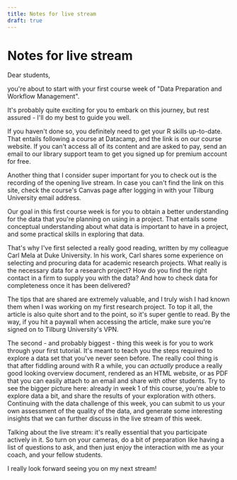 ```yaml
---
title: Notes for live stream
draft: true
---
```


# Notes for live stream

Dear students,

you're about to start with your first course week of "Data Preparation and Workflow Management".

It's probably quite exciting for you to embark on this journey, but rest assured - I'll do my best to guide you well.

If you haven't done so, you definitely need to get your R skills up-to-date. That entails following a course at Datacamp, and the link is on our course website. If you can't access all of its content and are asked to pay, send an email to our library support team to get you signed up for premium account for free.

Another thing that I consider super important for you to check out is the recording of the opening live stream. In case you can't find the link on this site, check the course's Canvas page after logging in with your Tilburg University email address.

Our goal in this first course week is for you to obtain a better understanding for the data that you're planning on using in a project. That entails some conceptual understanding about what data is important to have in a project, and some practical skills in exploring that data.

That's why I've first selected a really good reading, written by my colleague Carl Mela at Duke University. In his work, Carl shares some experience on selecting and procuring data for academic research projects. What really is the necessary data for a research project? How do you find the right contact in a firm to supply you with the data? And how to check data for completeness once it has been delivered?

The tips that are shared are extremely valuable, and I truly wish I had known them when I was working on my first research project. To top it all, the article is also quite short and to the point, so it's super gentle to read. By the way, if you hit a paywall when accessing the article, make sure you're signed on to Tilburg University's VPN.

The second - and probably biggest - thing this week is for you to work through your first tutorial. It's meant to teach you the steps required to explore a data set that you've never seen before. The really cool thing is that after fiddling around with R a while, you can *actually* produce a really good looking overview document, rendered as an HTML website, or as PDF that you can easily attach to an email and share with other students. Try to see the bigger picture here: already in week 1 of this course, you're able to explore data a bit, and share the results of your exploration with others. Continuing with the data challenge of this week, you can submit to us your own assessment of the quality of the data, and generate some interesting insights that we can further discuss in the live stream of this week.

Talking about the live stream: it's really essential that you participate actively in it. So turn on your cameras, do a bit of preparation like having a list of questions to ask, and then just enjoy the interaction with me as your coach, and your fellow students.

I really look forward seeing you on my next stream!
